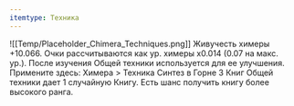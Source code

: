 ```yaml
---
itemtype: Техника
---
```

![[Temp/Placeholder_Chimera_Techniques.png]]
Живучесть химеры +10.066. Очки рассчитываются как ур. химеры x0.014 (0.07 на макс. ур.). После изучения Общей техники используется для ее улучшения. Примените здесь: Химера > Техника Синтез в Горне 3 Книг Общей техники дает 1 случайную Книгу. Есть шанс получить книгу более высокого ранга.

